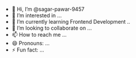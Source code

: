 - 👋 Hi, I’m @sagar-pawar-9457
- 👀 I’m interested in ...
- 🌱 I’m currently learning Frontend Development ..
- 💞️ I’m looking to collaborate on ...
- 📫 How to reach me ...
- 😄 Pronouns: ...
- ⚡ Fun fact: ...

<!---
sagar-pawar-9457/sagar-pawar-9457 is a ✨ special ✨ repository because its `README.md` (this file) appears on your GitHub profile.
You can click the Preview link to take a look at your changes.
--->
